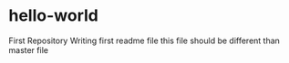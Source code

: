 # hello-world
First Repository
Writing first readme file
this file should be different than master file

